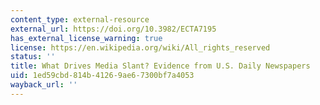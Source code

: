 ```yaml
---
content_type: external-resource
external_url: https://doi.org/10.3982/ECTA7195
has_external_license_warning: true
license: https://en.wikipedia.org/wiki/All_rights_reserved
status: ''
title: What Drives Media Slant? Evidence from U.S. Daily Newspapers
uid: 1ed59cbd-814b-4126-9ae6-7300bf7a4053
wayback_url: ''
---
```

